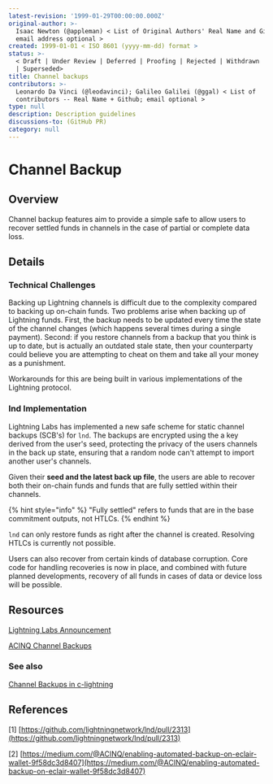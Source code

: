 ```yaml
---
latest-revision: '1999-01-29T00:00:00.000Z'
original-author: >-
  Isaac Newton (@appleman) < List of Original Authors' Real Name and Github;
  email address optional >
created: 1999-01-01 < ISO 8601 (yyyy-mm-dd) format >
status: >-
  < Draft | Under Review | Deferred | Proofing | Rejected | Withdrawn | Accepted
  | Superseded>
title: Channel backups
contributors: >-
  Leonardo Da Vinci (@leodavinci); Galileo Galilei (@ggal) < List of
  contributors -- Real Name + Github; email optional >
type: null
description: Description guidelines
discussions-to: (GitHub PR)
category: null
---
```


# Channel Backup

## Overview

Channel backup features aim to provide a simple safe to allow users to recover settled funds in channels in the case of partial or complete data loss. 

## Details

### Technical Challenges

Backing up Lightning channels is difficult due to the complexity compared to backing up on-chain funds. Two problems arise when backing up of Lightning funds. First, the backup needs to be updated every time the state of the channel changes \(which happens several times during a single payment\). Second: if you restore channels from a backup that you think is up to date, but is actually an outdated stale state, then your counterparty could believe you are attempting to cheat on them and take all your money as a punishment.

Workarounds for this are being built in various implementations of the Lightning protocol.

### lnd Implementation

Lightning Labs has implemented a new safe scheme for static channel backups \(SCB's\) for `lnd`. The backups are encrypted using the a key derived from the user's seed, protecting the privacy of the users channels in the back up state, ensuring that a random node can't attempt to import another user's channels.

Given their **seed and the latest back up file**, the users are able to recover both their on-chain funds and funds that are fully settled within their channels. 

{% hint style="info" %}
"Fully settled" refers to funds that are in the base commitment outputs, not HTLCs. 
{% endhint %}

`lnd` can only restore funds as right after the channel is created. Resolving HTLCs is currently not possible. 

Users can also recover from certain kinds of database corruption. Core code for handling recoveries is now in place, and combined with future planned developments, recovery of all funds in cases of data or device loss will be possible. 

## Resources

[Lightning Labs Announcement](https://blog.lightning.engineering/announcement/2018/09/14/lnd-v0.5.html)

[ACINQ Channel Backups](https://medium.com/@ACINQ/enabling-automated-backup-on-eclair-wallet-9f58dc3d8407)

### See also

[Channel Backups in c-lightning](https://github.com/ElementsProject/lightning/issues/1156)

## References

\[1\] [https://github.com/lightningnetwork/lnd/pull/2313](https://github.com/lightningnetwork/lnd/pull/2313)

\[2\] [https://medium.com/@ACINQ/enabling-automated-backup-on-eclair-wallet-9f58dc3d8407](https://medium.com/@ACINQ/enabling-automated-backup-on-eclair-wallet-9f58dc3d8407)

